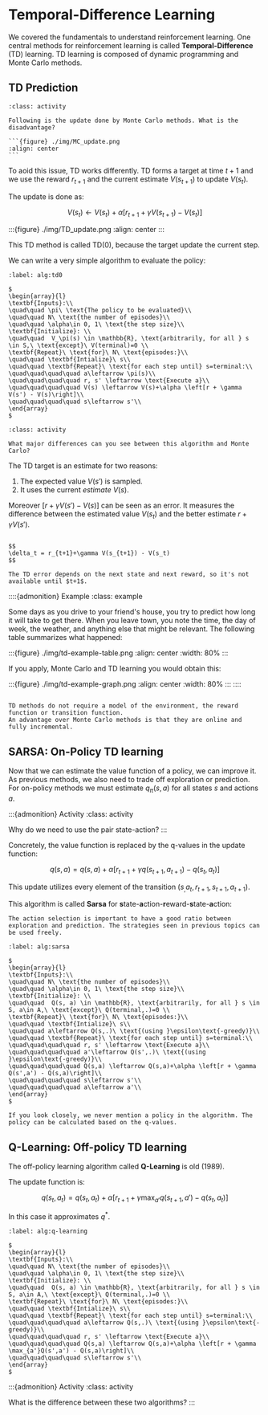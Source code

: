 # Temporal-Difference Learning

We covered the fundamentals to understand reinforcement learning. One central methods for reinforcement learning is called **Temporal-Difference** (TD) learning. TD learning is composed of dynamic programming and Monte Carlo methods.

## TD Prediction

````{admonition} Activity
:class: activity

Following is the update done by Monte Carlo methods. What is the disadvantage?

```{figure} ./img/MC_update.png
:align: center
```
````

To aoid this issue, TD works differently. TD forms a target at time $t+1$ and we use the reward $r_{t+1}$ and the current estimate $V(s_{t+1})$ to update $V(s_{t})$.

The update is done as:

$$
V(s_t) \leftarrow V(s_t) + \alpha\left[ r_{t+1} + \gamma V(s_{t+1}) - V(s_t) \right]
$$

:::{figure} ./img/TD_update.png
:align: center
:::

This TD method is called TD(0), because the target update the current step. 

We can write a very simple algorithm to evaluate the policy:

```{prf:algorithm} Algorithm TD(0)
:label: alg:td0

$
\begin{array}{l}
\textbf{Inputs}:\\
\quad\quad \pi\ \text{The policy to be evaluated}\\
\quad\quad N\ \text{the number of episodes}\\
\quad\quad \alpha\in 0, 1\ \text{the step size}\\
\textbf{Initialize}: \\
\quad\quad  V_\pi(s) \in \mathbb{R}, \text{arbitrarily, for all } s \in S,\ \text{except}\ V(terminal)=0 \\
\textbf{Repeat}\ \text{for}\ N\ \text{episodes:}\\
\quad\quad \textbf{Intialize}\ s\\
\quad\quad \textbf{Repeat}\ \text{for each step until} s=terminal:\\
\quad\quad\quad\quad a\leftarrow \pi(s)\\
\quad\quad\quad\quad r, s' \leftarrow \text{Execute a}\\
\quad\quad\quad\quad V(s) \leftarrow V(s)+\alpha \left[r + \gamma V(s') - V(s)\right]\\
\quad\quad\quad\quad s\leftarrow s'\\
\end{array}
$

```

```{admonition} Activity
:class: activity

What major differences can you see between this algorithm and Monte Carlo?
```

The TD target is an estimate for two reasons:

1. The expected value $V(s')$ is sampled.
2. It uses the current *estimate* $V(s)$.

Moreover $\left[ r + \gamma V(s') - V(s) \right]$ can be seen as an error. It measures the difference between the estimated value $V(s_t)$ and the better estimate $r + \gamma V(s')$.

```{prf:definition} TD error

$$
\delta_t = r_{t+1}+\gamma V(s_{t+1}) - V(s_t)
$$

The TD error depends on the next state and next reward, so it's not available until $t+1$.
```

::::{admonition} Example
:class: example

Some days as you drive to your friend's house, you try to predict how long it will take to get there. When you leave town, you note the time, the day of week, the weather, and anything else that might be relevant. The following table summarizes what happened:

:::{figure} ./img/td-example-table.png
:align: center
:width: 80%
:::

If you apply, Monte Carlo and TD learning you would obtain this:

:::{figure} ./img/td-example-graph.png
:align: center
:width: 80%
:::
::::

```{admonition} What are the advantage of TD learning?

TD methods do not require a model of the environment, the reward function or transition function.
An advantage over Monte Carlo methods is that they are online and fully incremental.
```

## SARSA: On-Policy TD learning

Now that we can estimate the value function of a policy, we can improve it. As previous methods, we also need to trade off exploration or prediction. For on-policy methods we must estimate $q_\pi(s,a)$ for all states $s$ and actions $a$.

:::{admonition} Activity
:class: activity

Why do we need to use the pair state-action?
:::

Concretely, the value function is replaced by the q-values in the update function:

$$
q(s,a) = q(s,a) + \alpha\left[ r_{t+1} + \gamma q(s_{t+1}, a_{t+1}) - q(s_t, a_t) \right]
$$

This update utilizes every element of the transition $(s_,a_t,r_{t+1},s_{t+1},a_{t+1})$.

This algorithm is called **Sarsa** for **s**tate-**a**ction-**r**eward-**s**tate-**a**ction:

```{margin} Action selection
The action selection is important to have a good ratio between exploration and prediction. The strategies seen in previous topics can be used freely.
```

````{prf:algorithm} SARSA
:label: alg:sarsa

$
\begin{array}{l}
\textbf{Inputs}:\\
\quad\quad N\ \text{the number of episodes}\\
\quad\quad \alpha\in 0, 1\ \text{the step size}\\
\textbf{Initialize}: \\
\quad\quad  Q(s, a) \in \mathbb{R}, \text{arbitrarily, for all } s \in S, a\in A,\ \text{except}\ Q(terminal,.)=0 \\
\textbf{Repeat}\ \text{for}\ N\ \text{episodes:}\\
\quad\quad \textbf{Intialize}\ s\\
\quad\quad a\leftarrow Q(s,.)\ \text{(using }\epsilon\text{-greedy)}\\
\quad\quad \textbf{Repeat}\ \text{for each step until} s=terminal:\\
\quad\quad\quad\quad r, s' \leftarrow \text{Execute a}\\
\quad\quad\quad\quad a'\leftarrow Q(s',.)\ \text{(using }\epsilon\text{-greedy)}\\
\quad\quad\quad\quad Q(s,a) \leftarrow Q(s,a)+\alpha \left[r + \gamma Q(s',a') - Q(s,a)\right]\\
\quad\quad\quad\quad s\leftarrow s'\\
\quad\quad\quad\quad a\leftarrow a'\\
\end{array}
$

````

```{important}
If you look closely, we never mention a policy in the algorithm. The policy can be calculated based on the q-values.
```


## Q-Learning: Off-policy TD learning

The off-policy learning algorithm called **Q-Learning** is old (1989).

The update function is:

$$
q(s_t, a_t) = q(s_t, a_t) + \alpha\left[ r_{t+1} + \gamma\max_{a'} q(s_{t+1}, a')- q(s_t, a_t) \right]
$$

In this case it approximates $q^*$.

````{prf:algorithm} Q-Learning
:label: alg:q-learning

$
\begin{array}{l}
\textbf{Inputs}:\\
\quad\quad N\ \text{the number of episodes}\\
\quad\quad \alpha\in 0, 1\ \text{the step size}\\
\textbf{Initialize}: \\
\quad\quad  Q(s, a) \in \mathbb{R}, \text{arbitrarily, for all } s \in S, a\in A,\ \text{except}\ Q(terminal,.)=0 \\
\textbf{Repeat}\ \text{for}\ N\ \text{episodes:}\\
\quad\quad \textbf{Intialize}\ s\\
\quad\quad \textbf{Repeat}\ \text{for each step until} s=terminal:\\
\quad\quad\quad\quad a\leftarrow Q(s,.)\ \text{(using }\epsilon\text{-greedy)}\\
\quad\quad\quad\quad r, s' \leftarrow \text{Execute a}\\
\quad\quad\quad\quad Q(s,a) \leftarrow Q(s,a)+\alpha \left[r + \gamma \max_{a'}Q(s',a') - Q(s,a)\right]\\
\quad\quad\quad\quad s\leftarrow s'\\
\end{array}
$

````

:::{admonition} Activity
:class: activity

What is the difference between these two algorithms?
:::

